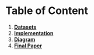 # Table of Content
1. [**Datasets**](https://github.com/hussain0048/Freelancer/tree/main/Rohait)
2. [**Implementation**](https://github.com/hussain0048/Freelancer/tree/main/Rohait)
3. [**Diagram**](https://github.com/hussain0048/Freelancer/tree/main/Rohait)
4. [**Final Paper**](https://github.com/hussain0048/Freelancer/tree/main/Rohait)
 






 
